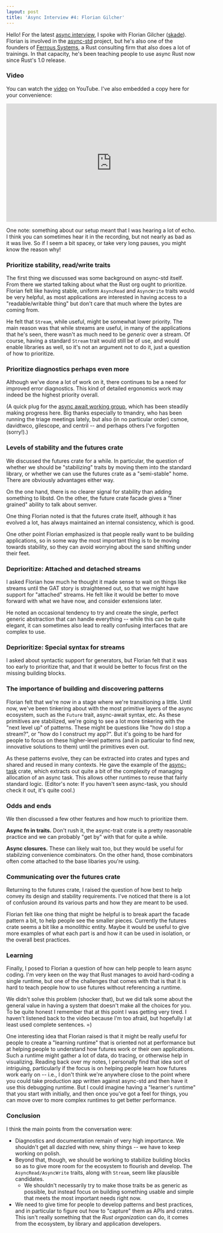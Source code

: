 ```yaml
---
layout: post
title: 'Async Interview #4: Florian Gilcher'
---
```


Hello! For the latest [async interview], I spoke with Florian Gilcher
([skade]). Florian is involved in the [async-std] project, but he's
also one of the founders of [Ferrous Systems], a Rust consulting firm
that also does a lot of trainings. In that capacity, he's been
teaching people to use async Rust now since Rust's 1.0 release.

[Ferrous Systems]: https://ferrous-systems.com/
[async interview]: http://smallcultfollowing.com/babysteps/blog/2019/12/09/async-interview-2-cramertj/
[skade]: https://github.com/skade/
[async-std]: https://async.rs

### Video

You can watch the [video] on YouTube. I've also embedded a copy here
for your convenience:

[video]: https://youtu.be/Ezwd1vKSfCo

<center><iframe width="560" height="315" src="https://www.youtube.com/embed/Ezwd1vKSfCo" frameborder="0" allow="accelerometer; autoplay; encrypted-media; gyroscope; picture-in-picture" allowfullscreen></iframe></center>

One note: something about our setup meant that I was hearing a lot of
echo. I think you can sometimes hear it in the recording, but not
nearly as bad as it was live. So if I seem a bit spacey, or take very
long pauses, you might know the reason why!

### Prioritize stability, read/write traits

The first thing we discussed was some background on async-std
itself. From there we started talking about what the Rust org ought to
prioritize. Florian felt like having stable, uniform `AsyncRead` and
`AsyncWrite` traits would be very helpful, as most applications are
interested in having access to a "readable/writable thing" but don't
care that much where the bytes are coming from. 

He felt that `Stream`, while useful, might be somewhat lower priority.
The main reason was that while streams are useful, in many of the
applications that he's seen, there wasn't as much need to be *generic*
over a stream. Of course, having a standard `Stream` trait would still
be of use, and would enable libraries as well, so it's not an argument
not to do it, just a question of how to prioritize.

### Prioritize diagnostics perhaps even more

Although we've done a lot of work on it, there continues to be a need
for improved error diagnostics. This kind of detailed ergonomics work may indeed
be the highest priority overall.

(A quick plug for the [async await working
group](https://rust-lang.github.io/compiler-team/working-groups/async-await/),
which has been steadily making progress here. Big thanks especially to
tmandry, who has been running the triage meetings lately, but also (in
no particular order) csmoe, davidtwco, gilescope, and centril -- and
perhaps others I've forgotten (sorry!).)

### Levels of stability and the futures crate

We discussed the futures crate for a while. In particular, the
question of whether we should be "stabilizing" traits by moving them
into the standard library, or whether we can use the futures crate as
a "semi-stable" home. There are obviously advantages either way.

On the one hand, there is no clearer signal for stability than adding
something to libstd. On the other, the future crate facade gives a
"finer grained" ability to talk about semver. 

One thing Florian noted is that the futures crate itself, although it
has evolved a lot, has always maintained an internal consistency,
which is good.

One other point Florian emphasized is that people really want to be
building applications, so in some way the most important thing is to
be moving towards stability, so they can avoid worrying about the sand
shifting under their feet.

### Deprioritize: Attached and detached streams

I asked Florian how much he thought it made sense to wait on things
like streams until the GAT story is straightened out, so that we might
have support for "attached" streams. He felt like it would be better
to move forward with what we have now, and consider extensions
later. 

He noted an occasional tendency to try and create the single, perfect
generic abstraction that can handle everything -- while this can be
quite elegant, it can sometimes also lead to really confusing
interfaces that are complex to use.

### Deprioritize: Special syntax for streams

I asked about syntactic support for generators, but Florian felt that
it was too early to prioritize that, and that it would be better to
focus first on the missing building blocks.

### The importance of building and discovering patterns

Florian felt that we're now in a stage where we're transitioning a
little. Until now, we've been tinkering about with the most primitive
layers of the async ecosystem, such as the `Future` trait, async-await
syntax, etc. As these primitives are stabilized, we're going to see a
lot more tinkering with the "next level up" of patterns. These might
be questions like "how do I stop a stream?", or "how do I construct my app?".
But it's going to be hard for people to focus on these higher-level patterns
(and in particular to find new, innovative solutions to them) until the
primitives even out.

As these patterns evolve, they can be extracted into crates and types
and shared and reused in many contexts. He gave the example of the
[async-task] crate, which extracts out quite a bit of the complexity
of managing allocation of an async task. This allows other runtimes to reuse that
fairly standard logic. (Editor's note: If you haven't seen async-task,
you should check it out, it's quite cool.)

[async-task]: https://docs.rs/async-task/newest/async_task/

### Odds and ends

We then discussed a few other features and how much to prioritize them.

**Async fn in traits.** Don't rush it, the async-trait crate is a
pretty reasonable practice and we can probably "get by" with that for
quite a while.

**Async closures.** These can likely wait too, but they would be
useful for stabilzing convenience combinators. On the other hand,
those combinators often come attached to the base libaries you're
using.

### Communicating over the futures crate

Returning to the futures crate, I raised the question of how best to
help convey its design and stability requirements. I've noticed that there
is a lot of confusion around its various parts and how they are meant
to be used. 

Florian felt like one thing that might be helpful is to break apart
the facade pattern a bit, to help people see the smaller
pieces. Currently the futures crate seems a bit like a monolithic
entity. Maybe it would be useful to give more examples of what each
part is and how it can be used in isolation, or the overall best
practices.

### Learning

Finally, I posed to Florian a question of how can help people to learn
async coding. I'm very keen on the way that Rust manages to avoid
hard-coding a single runtime, but one of the challenges that comes
with that is that it is hard to teach people how to use futures
without referencing a runtime. 

We didn't solve this problem (shocker that), but we did talk some
about the general value in having a system that doesn't make all the
choices for you. To be quite honest I remember that at this point I
was getting very tired. I haven't listened back to the video because
I'm too afraid, but hopefully I at least used complete sentences. =)

One interesting idea that Florian raised is that it might be really
useful for people to create a "learning runtime" that is oriented not
at performance but at helping people to understand how futures work or
their own applications. Such a runtime might gather a lot of data, do
tracing, or otherwise help in visualizing. Reading back over my notes,
I personally find that idea sort of intriguing, particularly if the
focus is on helping people learn how futures work early on -- i.e., I
don't think we're anywhere close to the point where you could take
production app written against async-std and then have it use this
debugging runtime. But I could imagine having a "learner's runtime"
that you start with initially, and then once you've got a feel for
things, you can move over to more complex runtimes to get better
performance.

### Conclusion

I think the main points from the conversation were:

* Diagnostics and documentation remain of very high importance. We
  shouldn't get all dazzled with new, shiny things -- we have to keep
  working on polish.
* Beyond that, though, we should be working to stabilize building
  blocks so as to give more room for the ecosystem to flourish and
  develop. The `AsyncRead/AsyncWrite` traits, along with `Stream`,
  seem like plausible candidates.
  * We shouldn't necessarily try to make those traits be as generic as
    possible, but instead focus on building something usable and
    simple that meets the most important needs right now.
* We need to give time for people to develop patterns and best
  practices, and in particular to figure out how to "capture" them as
  APIs and crates.  This isn't really something that the *Rust
  organization* can do, it comes from the ecosystem, by library and
  application developers.

